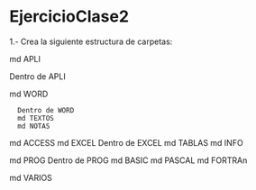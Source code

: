 # EjercicioClase2
1.- Crea la siguiente estructura de carpetas:


md APLI

  Dentro de APLI
  
  md WORD
  
      Dentro de WORD
      md TEXTOS
      md NOTAS
  md ACCESS
  md EXCEL
      Dentro de EXCEL
      md TABLAS
      md INFO
  
md PROG
  Dentro de PROG
  md BASIC
  md PASCAL
  md FORTRAn
  
md VARIOS

